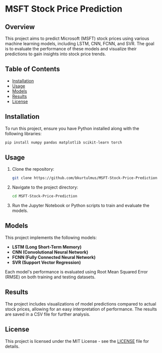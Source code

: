 # MSFT Stock Price Prediction

## Overview
This project aims to predict Microsoft (MSFT) stock prices using various machine learning models, including LSTM, CNN, FCNN, and SVR. The goal is to evaluate the performance of these models and visualize their predictions to gain insights into stock price trends.

## Table of Contents
- [Installation](#installation)
- [Usage](#usage)
- [Models](#models)
- [Results](#results)
- [License](#license)

## Installation
To run this project, ensure you have Python installed along with the following libraries:

```bash
pip install numpy pandas matplotlib scikit-learn torch
```

## Usage
1. Clone the repository:
   ```bash
   git clone https://github.com/bkurtulmus/MSFT-Stock-Price-Prediction.git
   ```
2. Navigate to the project directory:
   ```bash
   cd MSFT-Stock-Price-Prediction
   ```
3. Run the Jupyter Notebook or Python scripts to train and evaluate the models.

## Models
This project implements the following models:
- **LSTM (Long Short-Term Memory)**
- **CNN (Convolutional Neural Network)**
- **FCNN (Fully Connected Neural Network)**
- **SVR (Support Vector Regression)**

Each model's performance is evaluated using Root Mean Squared Error (RMSE) on both training and testing datasets.

## Results
The project includes visualizations of model predictions compared to actual stock prices, allowing for an easy interpretation of performance. The results are saved in a CSV file for further analysis.

## License
This project is licensed under the MIT License - see the [LICENSE](LICENSE) file for details.
